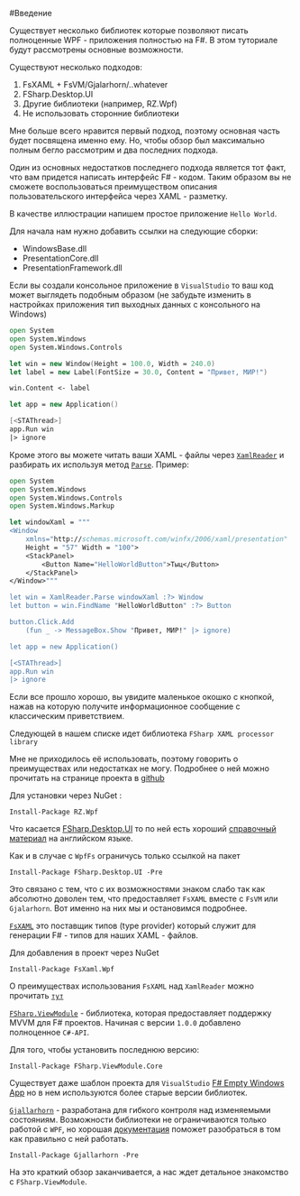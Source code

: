 #Введение



Существует несколько библиотек которые позволяют писать полноценные WPF - приложения полностью на F#. В этом туториале будут рассмотрены основные возможности.

Существуют несколько подходов:

1. FsXAML + FsVM/Gjalarhorn/..whatever
2. FSharp.Desktop.UI
3. Другие библиотеки (например, RZ.Wpf)
3. Не использовать сторонние библиотеки 

Мне больше всего нравится первый подход, поэтому основная часть будет посвящена именно ему. Но, чтобы обзор был максимально полным бегло рассмотрим и два последних подхода. 

Один из основных недостатков последнего подхода является тот факт, что вам придется написать интерфейс F# - кодом.
Таким образом вы не сможете воспользоваться преимуществом описания пользовательского интерфейса через XAML - разметку.

В качестве иллюстрации напишем простое приложение `Hello World`.

Для начала нам нужно добавить ссылки на следующие сборки:

- WindowsBase.dll
- PresentationCore.dll
- PresentationFramework.dll

Если вы создали консольное приложение в `VisualStudio` то ваш код может выглядеть подобным образом (не забудьте изменить в настройках приложения тип выходных данных с консольного на Windows)

```fsharp
open System
open System.Windows
open System.Windows.Controls

let win = new Window(Height = 100.0, Width = 240.0)
let label = new Label(FontSize = 30.0, Content = "Привет, МИР!")

win.Content <- label

let app = new Application()

[<STAThread>]
app.Run win
|> ignore
```

Кроме этого вы можете читать ваши XAML - файлы через [`XamlReader`](https://msdn.microsoft.com/ru-ru/library/system.windows.markup.xamlreader(v=vs.110).aspx) и разбирать их используя метод [`Parse`](https://msdn.microsoft.com/ru-ru/library/cc663033(v=vs.110).aspx). Пример:

```fsharp
open System
open System.Windows
open System.Windows.Controls
open System.Windows.Markup

let windowXaml = """
<Window
    xmlns="http://schemas.microsoft.com/winfx/2006/xaml/presentation"
    Height = "57" Width = "100">
    <StackPanel>
        <Button Name="HelloWorldButton">Тыц</Button>
    </StackPanel>
</Window>"""

let win = XamlReader.Parse windowXaml :?> Window
let button = win.FindName "HelloWorldButton" :?> Button

button.Click.Add
    (fun _ -> MessageBox.Show "Привет, МИР!" |> ignore)

let app = new Application()

[<STAThread>]
app.Run win
|> ignore
```

Если все прошло хорошо, вы увидите маленькое окошко с кнопкой, нажав на которую получите информационное сообщение с классическим приветствием.

Следующей в нашем списке идет библиотека `FSharp XAML processor library`

Мне не приходилось её использовать, поэтому говорить о преимуществах или недостатках не могу. Подробнее о ней можно прочитать на странице проекта в [github](https://github.com/ruxo/WpfFs)

Для установки через NuGet :

`Install-Package RZ.Wpf`


Что касается [FSharp.Desktop.UI](http://fsprojects.github.io/FSharp.Desktop.UI/index.html) то по ней есть хороший [справочный материал](https://github.com/dmitry-a-morozov/fsharp-wpf-mvc-series) на английском языке. 

Как и в случае с `WpfFs` ограничусь только ссылкой на пакет

`Install-Package FSharp.Desktop.UI -Pre`

Это связано с тем, что с их возможностями знаком слабо так как 
абсолютно доволен тем, что предоставляет `FsXAML` вместе с `FsVM` или `Gjalarhorn`. Вот именно на них мы и остановимся подробнее.
  
[`FsXAML`](https://github.com/fsprojects/FsXaml) это поставщик типов (type provider) который служит для генерации F# - типов для наших XAML - файлов.

Для добавления в проект через NuGet

`Install-Package FsXaml.Wpf`

О преимуществах использования `FsXAML` над `XamlReader` можно прочитать [`тут`](http://stackoverflow.com/questions/30859148/advantage-of-fsxaml-type-provider-over-xamlreader)

[`FSharp.ViewModule`](https://github.com/fsprojects/FSharp.ViewModule) - библиотека, которая предоставляет поддержку 
MVVM для F# проектов. Начиная с версии `1.0.0` добавлено полноценное `C#-API`.

Для того, чтобы установить последнюю версию:

`Install-Package FSharp.ViewModule.Core`

Существует даже шаблон проекта для `VisualStudio` [F# Empty Windows App](https://marketplace.visualstudio.com/items?itemName=DanielMohl.FEmptyWindowsAppWPF)
но в нем используются более старые версии библиотек.

[`Gjallarhorn`](https://github.com/ReedCopsey/Gjallarhorn) - разработана для гибкого контроля над изменяемыми состояниям.
Возможности библиотеки не ограничиваются только работой с `WPF`, но хорошая [документация](http://reedcopsey.github.io/Gjallarhorn/) поможет разобраться в том как правильно с ней работать. 

`Install-Package Gjallarhorn -Pre`

На это краткий обзор заканчивается, а нас ждет детальное знакомство с `FSharp.ViewModule`.

